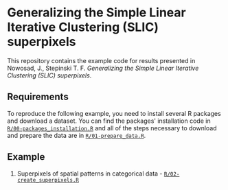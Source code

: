 # Generalizing the Simple Linear Iterative Clustering (SLIC) superpixels

This repository contains the example code for results presented in Nowosad, J., Stepinski T. F. *Generalizing the Simple Linear Iterative Clustering (SLIC) superpixels*<!-- - a short abstract submitted for [GIScience2021]-->.

## Requirements

To reproduce the following example, you need to install several R packages and download a dataset.
You can find the packages' installation code in [`R/00-packages_installation.R`](R/00-packages_installation.R) and all of the steps necessary to download and prepare the data are in [`R/01-prepare_data.R`](R/01-prepare_data.R).

## Example

1. Superpixels of spatial patterns in categorical data - [`R/02-create_superpixels.R`](R/02-create_superpixels.R)
